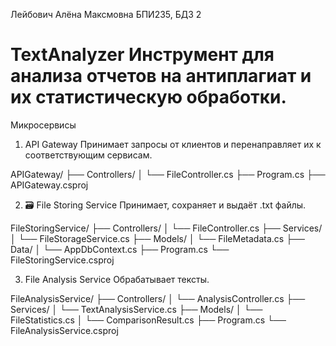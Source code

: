Лейбович Алёна Максмовна БПИ235, БДЗ 2
# TextAnalyzer Инструмент для анализа отчетов на антиплагиат и их статистическую обработки.

Микросервисы
1. API Gateway
Принимает запросы от клиентов и перенаправляет их к соответствующим сервисам.

APIGateway/
├── Controllers/
│   └── FileController.cs
├── Program.cs
├── APIGateway.csproj

2. 🗃 File Storing Service
Принимает, сохраняет и выдаёт .txt файлы.

FileStoringService/
├── Controllers/
│   └── FileController.cs
├── Services/
│   └── FileStorageService.cs
├── Models/
│   └── FileMetadata.cs
├── Data/
│   └── AppDbContext.cs
├── Program.cs
└── FileStoringService.csproj

3. File Analysis Service
Обрабатывает тексты.

FileAnalysisService/
├── Controllers/
│   └── AnalysisController.cs
├── Services/
│   └── TextAnalysisService.cs
├── Models/
│   └── FileStatistics.cs
│   └── ComparisonResult.cs
├── Program.cs
└── FileAnalysisService.csproj
